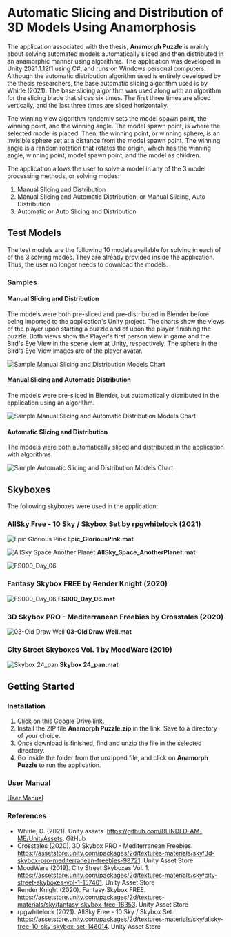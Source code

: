 # Automatic Slicing and Distribution of 3D Models Using Anamorphosis
The application associated with the thesis, **Anamorph Puzzle** is mainly about solving automated models automatically sliced and then distributed in an anamorphic manner using algorithms. The application was developed in Unity 2021.1.12f1 using C#, and runs on Windows personal computers. Although the automatic distribution algorithm used is entirely developed by the thesis researchers, the base automatic slicing algorithm used is by Whirle (2021). The base slicing algorithm was used along with an algorithm for the slicing blade that slices six times. The first three times are sliced vertically, and the last three times are sliced horizontally. 

The winning view algorithm randomly sets the model spawn point, the winning point, and the winning angle. The model spawn point, is where the selected model is placed. Then, the winning point, or winning sphere, is an invisible sphere set at a distance from the model spawn point. The winning angle is a random rotation that rotates the origin, which has the winning angle, winning point, model spawn point, and the model as children.

The application allows the user to solve a model in any of the 3 model processing methods, or solving modes:
1. Manual Slicing and Distribution 
2. Manual Slicing and Automatic Distribution, or Manual Slicing, Auto Distribution
3. Automatic or Auto Slicing and Distribution

## Test Models
The test models are the following 10 models available for solving in each of of the 3 solving modes. They are already provided inside the application. Thus, the user no longer needs to download the models.

### Samples
#### Manual Slicing and Distribution
The models were both pre-sliced and pre-distributed in Blender before being imported to the application's Unity project. The charts show the views of the player upon starting a puzzle and of upon the player finishing the puzzle. Both views show the Player's first person view in game and the Bird's Eye View in the scene view at Unity, respectively. The sphere in the Bird's Eye View images are of the player avatar.

![Sample Manual Slicing and Distribution Models Chart](/Technical%20Manual%20Images/Manual%20Models%20Sample.png)

#### Manual Slicing and Automatic Distribution
The models were pre-sliced in Blender, but automatically distributed in the application using an algorithm.

![Sample Manual Slicing and Automatic Distribution Models Chart](/Technical%20Manual%20Images/Manual%20Slicing,%20Auto%20Distribution%20Sample.png)

#### Automatic Slicing and Distribution
The models were both automatically sliced and distributed in the application with algorithms.

![Sample Automatic Slicing and Distribution Models Chart](/Technical%20Manual%20Images/Auto%20Slicing%20and%20Distribution%20Sample.png)

## Skyboxes
The following skyboxes were used in the application:

### AllSky Free - 10 Sky / Skybox Set by rpgwhitelock (2021)
![Epic Glorious Pink](/Technical%20Manual%20Images/Skyboxes/Epic%20Glorious%20Pink.png)
**Epic_GloriousPink.mat**

![AllSky Space Another Planet](/Technical%20Manual%20Images/Skyboxes/AllSky%20Space%20Another%20Planet.png)
**AllSky_Space_AnotherPlanet.mat**

![FS000_Day_06](/Technical%20Manual%20Images/Skyboxes/FS000%20Day%2006.png)

### Fantasy Skybox FREE by Render Knight (2020)
![FS000_Day_06](/Technical%20Manual%20Images/Skyboxes/FS000%20Day%2006.png)
**FS000_Day_06.mat**

### 3D Skybox PRO - Mediterranean Freebies by Crosstales (2020)
![03-Old Draw Well](/Technical%20Manual%20Images/Skyboxes/03%20Old%20Draw%20Well.png)
**03-Old Draw Well.mat**

### City Street Skyboxes Vol. 1 by MoodWare (2019)
![Skybox 24_pan](/Technical%20Manual%20Images/Skyboxes/Skybox%2024_pan.png)
**Skybox 24_pan.mat**

## Getting Started
### Installation 
1. Click on [this Google Drive link](https://drive.google.com/drive/folders/1QaYy-SKNvhFxNSrBXMH7rque4I_qqR2U?usp=sharing).
2. Install the ZIP file **Anamorph Puzzle.zip** in the link. Save to a directory of your choice.
3. Once download is finished, find and unzip the file in the selected directory.
4. Go inside the folder from the unzipped file, and click on **Anamorph Puzzle** to run the application.

### User Manual
[User Manual](https://github.com/TilapiaRoger/anamorph-ths-cs2/blob/629bb780557568ec4cd4e856c9b5cc53a7225122/%5BTHS-CS3%5D%20User%20Manual%20for%20Automatic%20Slicing%20and%20Distribution%20of%203D%20Models%20For%20Puzzles%20Using%20Anamorphosis.pdf)

### References
- Whirle,  D. (2021). Unity assets. https://github.com/BLINDED-AM-ME/UnityAssets. GitHub
- Crosstales (2020). 3D Skybox PRO - Mediterranean Freebies. https://assetstore.unity.com/packages/2d/textures-materials/sky/3d-skybox-pro-mediterranean-freebies-98721. Unity Asset Store
- MoodWare (2019). City Street Skyboxes Vol. 1. https://assetstore.unity.com/packages/2d/textures-materials/sky/city-street-skyboxes-vol-1-157401. Unity Asset Store
- Render Knight (2020). Fantasy Skybox FREE. https://assetstore.unity.com/packages/2d/textures-materials/sky/fantasy-skybox-free-18353. Unity Asset Store
- rpgwhitelock (2021). AllSky Free - 10 Sky / Skybox Set. https://assetstore.unity.com/packages/2d/textures-materials/sky/allsky-free-10-sky-skybox-set-146014. Unity Asset Store
